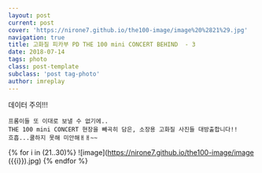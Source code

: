 ```yaml
---
layout: post
current: post
cover: 'https://nirone7.github.io/the100-image/image%20%2821%29.jpg'
navigation: true
title: 고화질 피카부 PD THE 100 mini CONCERT BEHIND  - 3
date: 2018-07-14
tags: photo 
class: post-template
subclass: 'post tag-photo'
author: imreplay
---
```


데이터 주의!!!

```
프롬이들 또 이대로 보낼 수 없기에..
THE 100 mini CONCERT 현장을 빼곡히 담은, 소장용 고화질 사진들 대방출합니다!!
흐흡...쿨하지 못해 미안해ㅐㅐ~~
```

{% for i in (21..30)%}
![image](https://nirone7.github.io/the100-image/image ({{i}}).jpg)
{% endfor %}
